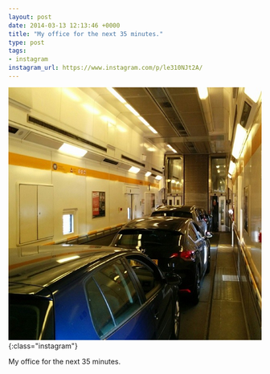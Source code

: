 ```yaml
---
layout: post
date: 2014-03-13 12:13:46 +0000
title: "My office for the next 35 minutes."
type: post
tags:
- instagram
instagram_url: https://www.instagram.com/p/le310NJt2A/
---
```


![Instagram - le310NJt2A](/img/le310NJt2A.jpg){:class="instagram"}

My office for the next 35 minutes.
